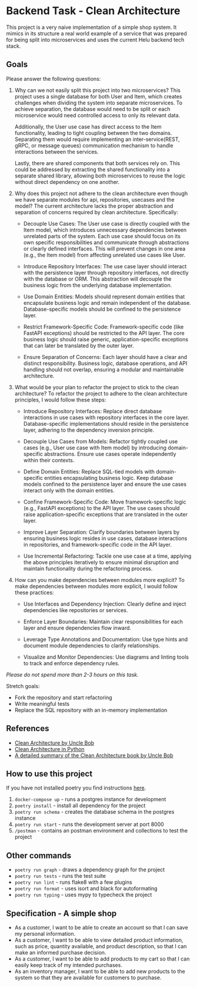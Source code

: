 # Backend Task - Clean Architecture

This project is a very naive implementation of a simple shop system. It mimics in its structure a real world example of a service that was prepared for being split into microservices and uses the current Helu backend tech stack.

## Goals

Please answer the following questions:

1. Why can we not easily split this project into two microservices?
    This project uses a single database for both User and Item, which creates challenges when dividing the system into 
    separate microservices. To achieve separation, the database would need to be split or each microservice would need 
    controlled access to only its relevant data.

    Additionally, the User use case has direct access to the Item functionality, leading to tight coupling between the 
    two domains. Separating them would require implementing an inter-service(REST, gRPC, or message queues) 
    communication mechanism to handle interactions between the services.

    Lastly, there are shared components that both services rely on. This could be addressed by extracting the shared 
    functionality into a separate shared library, allowing both microservices to reuse the logic without direct 
    dependency on one another.

2. Why does this project not adhere to the clean architecture even though we have separate modules for api, repositories, usecases and the model?
    The current architecture lacks the proper abstraction and separation of concerns required by clean architecture. 
    Specifically:

   - Decouple Use Cases: The User use case is directly coupled with the Item model, which introduces unnecessary 
   dependencies between unrelated parts of the system. Each use case should focus on its own specific responsibilities 
   and communicate through abstractions or clearly defined interfaces. This will prevent changes in one area 
   (e.g., the Item model) from affecting unrelated use cases like User.

   - Introduce Repository Interfaces: The use case layer should interact with the persistence layer through repository 
   interfaces, not directly with the database or ORM. This abstraction will decouple the business logic from the 
   underlying database implementation.

   - Use Domain Entities: Models should represent domain entities that encapsulate business logic and remain independent 
   of the database. Database-specific models should be confined to the persistence layer.

   - Restrict Framework-Specific Code: Framework-specific code (like FastAPI exceptions) should be restricted to the 
   API layer. The core business logic should raise generic, application-specific exceptions that can later be translated 
   by the outer layer.

   - Ensure Separation of Concerns: Each layer should have a clear and distinct responsibility. Business logic, 
   database operations, and API handling should not overlap, ensuring a modular and maintainable architecture.

3. What would be your plan to refactor the project to stick to the clean architecture?
    To refactor the project to adhere to the clean architecture principles, I would follow these steps:

   - Introduce Repository Interfaces: Replace direct database interactions in use cases with repository interfaces in 
   the core layer. Database-specific implementations should reside in the persistence layer, adhering to the dependency 
   inversion principle.

   - Decouple Use Cases from Models: Refactor tightly coupled use cases (e.g., User use case with Item model) by 
   introducing domain-specific abstractions. Ensure use cases operate independently within their contexts.

   - Define Domain Entities: Replace SQL-tied models with domain-specific entities encapsulating business logic. Keep 
   database models confined to the persistence layer and ensure the use cases interact only with the domain entities.

   - Confine Framework-Specific Code: Move framework-specific logic (e.g., FastAPI exceptions) to the API layer. The 
   use cases should raise application-specific exceptions that are translated in the outer layer.

   - Improve Layer Separation: Clarify boundaries between layers by ensuring business logic resides in use cases, 
   database interactions in repositories, and framework-specific code in the API layer.

   - Use Incremental Refactoring: Tackle one use case at a time, applying the above principles iteratively to ensure 
   minimal disruption and maintain functionality during the refactoring process.

4. How can you make dependencies between modules more explicit?
    To make dependencies between modules more explicit, I would follow these practices:

   - Use Interfaces and Dependency Injection: Clearly define and inject dependencies like repositories or services.
   
   - Enforce Layer Boundaries: Maintain clear responsibilities for each layer and ensure dependencies flow inward.
   
   - Leverage Type Annotations and Documentation: Use type hints and document module dependencies to clarify relationships.
   
   - Visualize and Monitor Dependencies: Use diagrams and linting tools to track and enforce dependency rules.

*Please do not spend more than 2-3 hours on this task.*

Stretch goals:
* Fork the repository and start refactoring
* Write meaningful tests
* Replace the SQL repository with an in-memory implementation

## References
* [Clean Architecture by Uncle Bob](https://blog.cleancoder.com/uncle-bob/2012/08/13/the-clean-architecture.html)
* [Clean Architecture in Python](https://www.youtube.com/watch?v=C7MRkqP5NRI)
* [A detailed summary of the Clean Architecture book by Uncle Bob](https://github.com/serodriguez68/clean-architecture)

## How to use this project

If you have not installed poetry you find instructions [here](https://python-poetry.org/).

1. `docker-compose up` - runs a postgres instance for development
2. `poetry install` - install all dependency for the project
3. `poetry run schema` - creates the database schema in the postgres instance
4. `poetry run start` - runs the development server at port 8000
5. `/postman` - contains an postman environment and collections to test the project

## Other commands

* `poetry run graph` - draws a dependency graph for the project
* `poetry run tests` - runs the test suite
* `poetry run lint` - runs flake8 with a few plugins
* `poetry run format` - uses isort and black for autoformating
* `poetry run typing` - uses mypy to typecheck the project

## Specification - A simple shop

* As a customer, I want to be able to create an account so that I can save my personal information.
* As a customer, I want to be able to view detailed product information, such as price, quantity available, and product description, so that I can make an informed purchase decision.
* As a customer, I want to be able to add products to my cart so that I can easily keep track of my intended purchases.
* As an inventory manager, I want to be able to add new products to the system so that they are available for customers to purchase.